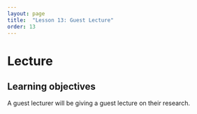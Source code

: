 ```yaml
---
layout: page
title:  "Lesson 13: Guest Lecture"
order: 13
---
```


# Lecture 

## Learning objectives

A guest lecturer will be giving a guest lecture on their research.
